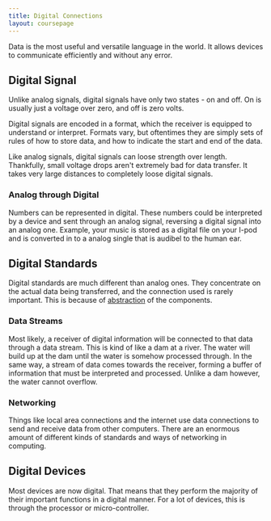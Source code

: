 ```yaml
---
title: Digital Connections
layout: coursepage
---
```


Data is the most useful and versatile language in the world. It allows devices to communicate efficiently and without any error.

## Digital Signal
Unlike analog signals, digital signals have only two states - on and off. On is usually just a voltage over zero, and off is zero volts.

Digital signals are encoded in a format, which the receiver is equipped to understand or interpret. Formats vary, but oftentimes they are simply sets of rules of how to store data, and how to indicate the start and end of the data.

Like analog signals, digital signals can loose strength over length. Thankfully, small voltage drops aren't extremely bad for data transfer. It takes very large distances to completely loose digital signals.

### Analog through Digital
Numbers can be represented in digital. These numbers could be interpreted by a device and sent through an analog signal, reversing a digital signal into an analog one. Example, your music is stored as a digital file on your I-pod and is converted in to a analog single that is audibel to the human ear.

## Digital Standards
Digital standards are much different than analog ones. They concentrate on the actual data being transferred, and the connection used is rarely important. This is because of [abstraction](http://en.wikipedia.org/wiki/Abstraction_(computer_science)) of the components.

### Data Streams
Most likely, a receiver of digital information will be connected to that data through a data stream. This is kind of like a dam at a river. The water will build up at the dam until the water is somehow processed through. In the same way, a stream of data comes towards the receiver, forming a buffer of information that must be interpreted and processed. Unlike a dam however, the water cannot overflow.

### Networking
Things like local area connections and the internet use data connections to send and receive data from other computers. There are an enormous amount of different kinds of standards and ways of networking in computing.

## Digital Devices
Most devices are now digital. That means that they perform the majority of their important functions in a digital manner. For a lot of devices, this is through the processor or micro-controller.
